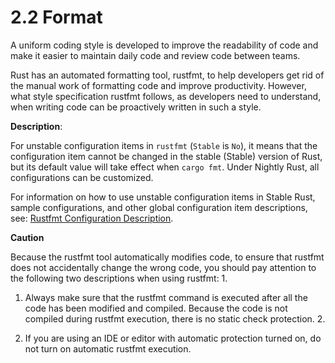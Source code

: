 # 2.2 Format

A uniform coding style is developed to improve the readability of code and make it easier to maintain daily code and review code between teams.

Rust has an automated formatting tool, rustfmt, to help developers get rid of the manual work of formatting code and improve productivity. However, what style specification rustfmt follows, as developers need to understand, when writing code can be proactively written in such a style.

**Description**:

For unstable configuration items in `rustfmt` (`Stable` is `No`), it means that the configuration item cannot be changed in the stable (Stable) version of Rust, but its default value will take effect when `cargo fmt`. Under Nightly Rust, all configurations can be customized.

For information on how to use unstable configuration items in Stable Rust, sample configurations, and other global configuration item descriptions, see: [Rustfmt Configuration Description](./../Appendix/tools/rustfmt.md).

**Caution**

Because the rustfmt tool automatically modifies code, to ensure that rustfmt does not accidentally change the wrong code, you should pay attention to the following two descriptions when using rustfmt: 1.

1. Always make sure that the rustfmt command is executed after all the code has been modified and compiled. Because the code is not compiled during rustfmt execution, there is no static check protection. 2.

2. If you are using an IDE or editor with automatic protection turned on, do not turn on automatic rustfmt execution.
